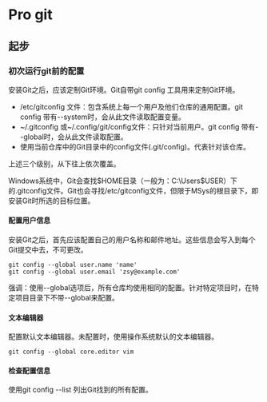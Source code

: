 # Pro git

## 起步

### 初次运行git前的配置

安装Git之后，应该定制Git环境。Git自带git config 工具用来定制Git环境。

- /etc/gitconfig 文件：包含系统上每一个用户及他们仓库的通用配置。git config 带有--system时，会从此文件读取配置变量。
- ~/.gitconfig 或~/.config/git/config文件：只针对当前用户。git config 带有--global时，会从此文件读取配置。
- 使用当前仓库中的Git目录中的config文件(.git/config)。代表针对该仓库。

上述三个级别，从下往上依次覆盖。

Windows系统中，Git会查找$HOME目录（一般为：C:\Users\$USER）下的.gitconfig文件。Git也会寻找/etc/gitconfig文件，但限于MSys的根目录下，即安装Git时所选的目标位置。

#### 配置用户信息

安装Git之后，首先应该配置自己的用户名称和邮件地址。这些信息会写入到每个Git提交中去，不可更改。

```git
git config --global user.name 'name'
git config --global user.email 'zsy@example.com'
```

强调：使用--global选项后，所有仓库均使用相同的配置。针对特定项目时，在特定项目目录下不带--global来配置。

#### 文本编辑器

配置默认文本编辑器。未配置时，使用操作系统默认的文本编辑器。

```
git config --global core.editor vim
```

#### 检查配置信息

使用git config --list 列出Git找到的所有配置。

